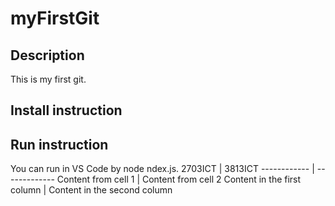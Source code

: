 # myFirstGit
## Description
This is my first git.
## Install instruction
## Run instruction
You can run in VS Code by node ndex.js.
2703ICT | 3813ICT
------------ | -------------
Content from cell 1 | Content from cell 2
Content in the first column | Content in the second column
